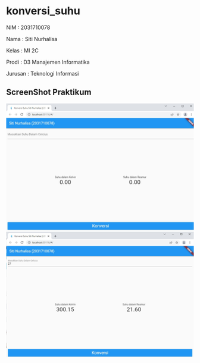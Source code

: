 # konversi_suhu

NIM     : 2031710078

Nama    : Siti Nurhalisa

Kelas   : MI 2C 

Prodi   : D3 Manajemen Informatika 

Jurusan : Teknologi Informasi 

## ScreenShot Praktikum

![Contoh Tampilan Gambar](img/konversi1.jpeg)
![Contoh Tampilan Gambar](img/konversi2.jpeg)